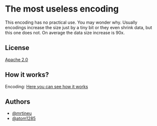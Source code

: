 # The most useless encoding

This encoding has no practical use. You may wonder why. Usually encodings increase the size just by a tiny bit or they even shrink data, but this one does not. On average the data size increase is 90x.


## License

[Apache 2.0](https://www.apache.org/licenses/LICENSE-2.0)

## How it works?
Encoding:
[Here you can see how it works](https://www.figma.com/board/L5JjjMf3wH9SaSvqwfafux/useless-encoding)



## Authors

- [@mrtineu](https://www.github.com/mrtineu)
- [@atom1285](https://github.com/atom1285)
